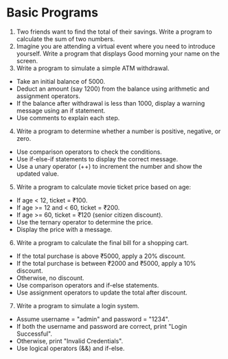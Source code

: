 # Basic Programs
1. Two friends want to find the total of their savings. Write a program to calculate the sum of two numbers.
2. Imagine you are attending a virtual event where you need to introduce yourself. Write a program that displays Good morning your name on the screen.
3. Write a program to simulate a simple ATM withdrawal.
- Take an initial balance of 5000.
- Deduct an amount (say 1200) from the balance using arithmetic and assignment operators.
- If the balance after withdrawal is less than 1000, display a warning message using an if statement.
- Use comments to explain each step.

4. Write a program to determine whether a number is positive, negative, or zero.
- Use comparison operators to check the conditions.
- Use if-else-if statements to display the correct message.
- Use a unary operator (++) to increment the number and show the updated value.

5. Write a program to calculate movie ticket price based on age:
- If age < 12, ticket = ₹100.
- If age >= 12 and < 60, ticket = ₹200.
- If age >= 60, ticket = ₹120 (senior citizen discount).
- Use the ternary operator to determine the price.
- Display the price with a message.

6. Write a program to calculate the final bill for a shopping cart.
- If the total purchase is above ₹5000, apply a 20% discount.
- If the total purchase is between ₹2000 and ₹5000, apply a 10% discount.
- Otherwise, no discount.
- Use comparison operators and if-else statements.
- Use assignment operators to update the total after discount.

7. Write a program to simulate a login system.
- Assume username = "admin" and password = "1234".
- If both the username and password are correct, print "Login Successful".
- Otherwise, print "Invalid Credentials".
- Use logical operators (&&) and if-else.